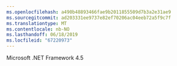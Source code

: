 ```yaml
---
ms.openlocfilehash: a490b48893466fae9b2011855509d7b3a2e31ae9
ms.sourcegitcommit: ad203331ee9737e82ef70206ac04eeb72a5f9c7f
ms.translationtype: MT
ms.contentlocale: nb-NO
ms.lasthandoff: 06/18/2019
ms.locfileid: "67220973"
---
```

Microsoft .NET Framework 4.5